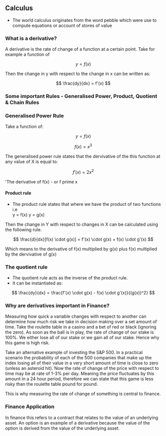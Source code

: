 ## Calculus
- The world calculus originates from the word pebble which were use to compute equations or account of stores of value

### What is a derivative? 
A derivative is the rate of change of a function at a certain point. Take for example a function of

$$
y = f(x)
$$

Then the change in y with respect to the change in x can be written as:

$$ 
\frac{dy}{dx} = f'(x)
$$

### Some important Rules - Generalised Power, Product, Quotient & Chain Rules
### Generalised Power Rule
Take a function of:

$$
y = f(x)
$$

$$
f(x) = x^3
$$

The generalised power rule states that the dervivative of the this function at any value of X is equal to:

$$
f'(x) = 2x^2
$$ 

'The derivative of f(x) - or f prime x

#### Product rule
- The product rule states that where we have the product of two functions i.e   
y = f(x)
y = g(x)

Then the change in Y with respect to changes in X can be calculated using the following rule.

$$
\frac{d}{dx}[f(x) \cdot g(x)] = f'(x) \cdot g(x) + f(x) \cdot g'(x)
$$

Which means to the derivative of f(x) multiplied by g(x) plus f(x) multiplied by the dervivative of g(x)


### The quotient rule
- The quotient rule acts as the inverse of the product rule.
- It can be instantiated as:

$$
\frac{dy}{dx} = \frac{f'(x) \cdot g(x) - f(x) \cdot g'(x)}{(g(x))^2}
$$

### Why are derivatives important in Finance?
Measuring how quick a variable changes with respect to another can determine how much risk we take in decision making over a set amount of time. Take the roulette table in a casino and a bet of red or black (ignoring the zero). As soon as the ball is in play, the rate of change of our stake is 100%. We either lose all of our stake or we gain all of our stake. Hence why this game is high risk.

Take an alternative example of investing the S&P 500. In a practical scenario the probability of each of the 500 companies that make up the index losing all of their value in a very short amount of time is close to zero (unless an asteroid hit). Now the rate of change of the price with respect to time may be at rate of 1-3% per day. Meaning the price fluctuates by this amount in a 24 hour period, therefore we can state that this game is less risky than the roulette table pound for pound. 

This is why measuring the rate of change of something is central to finance.

### Finance Application
In finance this refers to a contract that relates to the value of an underlying asset. An option is an example of a derivative because the value of the option is derived from the value of the underlying asset.
